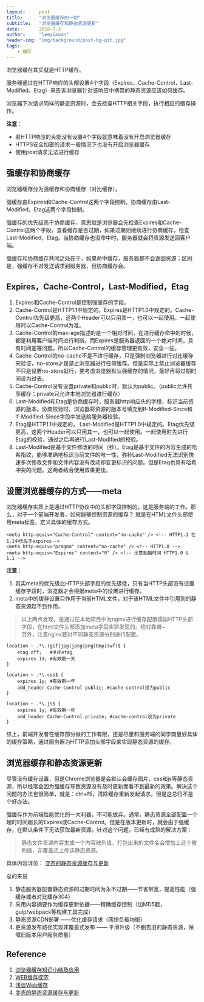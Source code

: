 ```yaml
---
layout:     post
title:      "浏览器缓存的一切"
subtitle:   "浏览器缓存和静态资源更新"
date:       2018-7-3
author:     "leeyixuan"
header-img: "img/background/post-bg-git.jpg"
tags:
    - 缓存
---
```




浏览器缓存其实就是HTTP缓存。

服务器通过在HTTP响应的头部设置4个字段（Expires，Cache-Control，Last-Modified，Etag）来告诉浏览器针对该响应中携带的静态资源应该如何缓存。

浏览器下次请求同样的静态资源时，会去检查HTTP相关字段，执行相应的缓存操作。

**注意**：
- 若HTTP响应的头部没有设置4个字段就意味着没有开启浏览器缓存
- HTTPS安全加密的请求一般情况下也没有开启浏览器缓存
- 使用post请求无法进行缓存



## 强缓存和协商缓存
浏览器缓存分为强缓存和协商缓存（对比缓存）。

强缓存由Expires和Cache-Control这两个字段控制，协商缓存由Last-Modified，Etag这两个字段控制。

强缓存的优先级高于协商缓存，意思就是浏览器会先检查Expires和Cache-Control这两个字段，查看缓存是否过期，如果过期则继续进行协商缓存，检查Last-Modified，Etag。当协商缓存也没命中时，服务器就会将资源发送回客户端。

强缓存和协商缓存共同之处在于，如果命中缓存，服务器都不会返回资源；区别是，强缓存不对发送请求到服务器，但协商缓存会。





## Expires，Cache-Control，Last-Modified，Etag



1. Expires和Cache-Control是控制强缓存的字段。
2. Cache-Control是HTTP1.1中规定的，Expires是HTTP1.0中规定的。Cache-Control优先级更高，这两个Header可以只用其一，也可以一起使用。一起使用时以Cache-Control为准。
3. Cache-Control的max-age描述的是一个相对时间，在进行缓存命中的时候，都是利用客户端时间进行判断。而Expires是服务器返回的一个绝对时间，具有时间差等问题。所以Cache-Control的缓存管理更有效，安全一些。
4. Cache-Control的no-cache不是不进行缓存，只是强制浏览器进行对比缓存来验证，no-store才是禁止浏览器进行任何缓存。但是实际上禁止浏览器缓存不只是设置no-store就行，要考虑浏览器默认强缓存的情况，最好再将过期时间设为过去。
5. Cache-Control没有设置private和public时，默认为public。（public允许共享缓存；private只允许本地浏览器进行缓存）
5. Last-Modified和Etag是协商缓存时，服务器http响应头的字段，标识当前资源的版本。协商校验时，浏览器将资源的版本号填充到If-Modified-Since和If-Modified-Since字段中发送给服务器校验。
6. Etag是HTTP1.1中规定的， Last-Modified是HTTP1.0中规定的。Etag优先级更高，这两个Header可以只用其一，也可以一起使用。一起使用时先进行 Etag的校验，通过之后再进行Last-Modified的校验。
7. Last-Modified是基于文件修改的时间（秒）。Etag是基于文件的内容生成的哈希指纹，能够准确地标识当前文件的唯一性，弥补Last-Modified无法识别快速多次修改文件和文件内容没有改动却变更标识的问题。但是Etag也具有哈希冲突的问题。这两者结合使用效果更佳。


## 设置浏览器缓存的方式——meta
浏览器缓存实质上是通过HTTP协议中的头部字段控制的，这是服务端的工作。那么，对于一个前端开发者，如何能够控制资源的缓存？
就是在HTML文件头部使用meta标签，定义具体的缓存方式。
```
<meta http-equiv="Cache-Control" content="no-cache" /> <!-- HTTP1.1 在1.1中优先于expires-->
<meta http-equiv="pragma" content="no-cache" /> <!-- HTTP1.0 -->
<meta http-equiv="Expires" content="0" /> <!-- 示意到期时间 HTTP1.0 & 1.1 -->
```

**注意**：
1. 其实meta的优先级比HTTP头部字段的优先级低，只有当HTTP头部没有设置缓存字段时，浏览器才会根据meta中的设置进行缓存。
2. meta中的缓存设置只作用于当前HTML文件，对于该HTML文件中引用到的静态资源起不到作用。
>以上两点发现，是通过在本地项目中为nginx进行缓存配置模拟HTTP头部字段，在html文件头部添加meta字段实验发现的。绝对靠谱~     
>另外，注意nginx要对不同静态资源分别进行配置。

```
location ~ .*\.(gif|jpg|jpeg|png|bmp|swf)$ {
    etag off;   #关闭etag
    expires 1d; #有效期一天 
}

location ~ .*\.css$ {
    expires 1y; #有效期一年
    add_header Cache-Control public; #cache-control设为public
}

location ~ .*\.js$ {
    expires 1y; #有效期一年
    add_header Cache-Control private; #cache-control设为private
}
```

综上，前端开发者在缓存部分做的工作有限，还是尽量和服务端的同学商量好具体的缓存策略，通过服务器为HTTP添加头部字段来实现静态资源的缓存。



## 浏览器缓存和静态资源更新


尽管没有缓存设置，但是Chrome浏览器是会默认会缓存图片，css和js等静态资源，所以经常会因为强缓存导致资源没有及时更新而看不到最新的效果。解决这个问题的办法也很简单，就是：ctrl+f5，清除缓存重新发起请求。但是这总归不是个好办法。

强缓存作为前端性能优化的一大利器，不可能放弃。通常，静态资源全部配置一个超时时间超长的Expires或Cache-Control。但是在版本更新时，就会由于强缓存，在默认条件下无法获取最新资源。针对这个问题，已经有成熟的解决方案：
>静态文件资源内容生成一个内容散列值，打包出来的文件名会增加上这个散列值，非覆盖式上传该静态资源。

具体内容详见： [变态的静态资源缓存与更新 ](https://my.oschina.net/jathon/blog/404968)

总的来说
1. 静态服务器配置静态资源的过期时间为永不过期——节省带宽，提高性能（强缓存或者对比缓存304）
2. 采用内容摘要作为缓存更新依据——精确缓存控制（加MD5戳，gulp/webpack等构建工具完成）
3. 静态资源CDN部署 ——优化缓存请求（网络负载均衡）
4. 更资源发布路径实现非覆盖式发布 —— 平滑升级（不删去旧的静态资源，保障旧版本用户服务质量）



## Reference
1. [浏览器缓存知识小结及应用 ](http://www.cnblogs.com/lyzg/p/5125934.html)
2. [WEB缓存探究 ](https://segmentfault.com/a/1190000010367680)
3. [浅谈Web缓存](http://www.alloyteam.com/2016/03/discussion-on-web-caching/)
4. [变态的静态资源缓存与更新 ](https://my.oschina.net/jathon/blog/404968)
